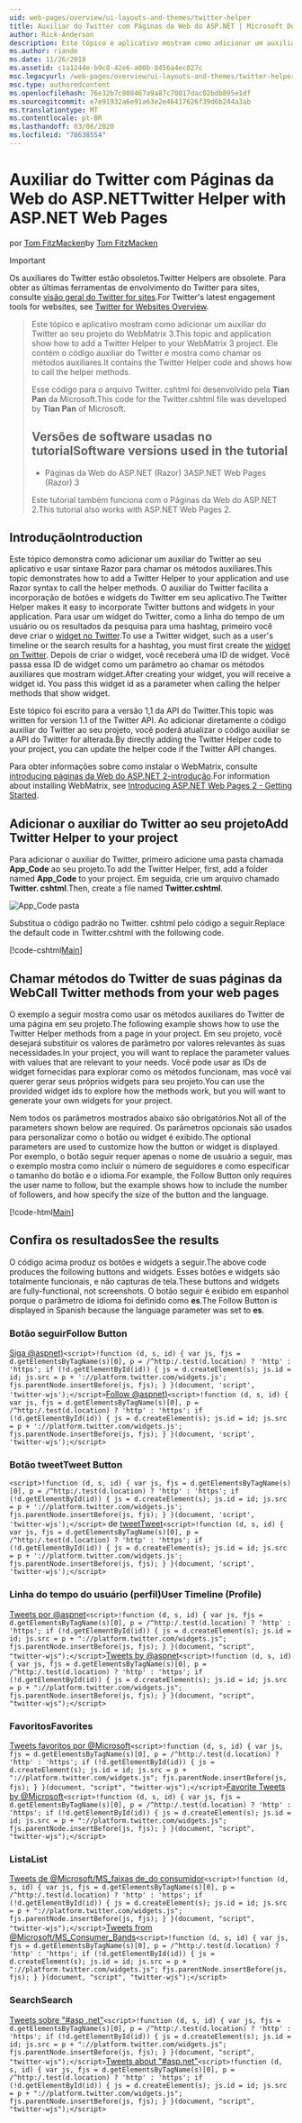 ```yaml
---
uid: web-pages/overview/ui-layouts-and-themes/twitter-helper
title: Auxiliar do Twitter com Páginas da Web do ASP.NET | Microsoft Docs
author: Rick-Anderson
description: Este tópico e aplicativo mostram como adicionar um auxiliar do Twitter ao seu projeto do WebMatrix 3. Ele contém o código auxiliar do Twitter e mostra como chamar o auxiliar...
ms.author: riande
ms.date: 11/26/2018
ms.assetid: c1a1244e-b9c8-42e6-a00b-8456a4ec027c
msc.legacyurl: /web-pages/overview/ui-layouts-and-themes/twitter-helper
msc.type: authoredcontent
ms.openlocfilehash: 76e32b7c808467a9a87c70017dac02bdb895e1df
ms.sourcegitcommit: e7e91932a6e91a63e2e46417626f39d6b244a3ab
ms.translationtype: MT
ms.contentlocale: pt-BR
ms.lasthandoff: 03/06/2020
ms.locfileid: "78638554"
---
```

# <a name="twitter-helper-with-aspnet-web-pages"></a><span data-ttu-id="9a613-104">Auxiliar do Twitter com Páginas da Web do ASP.NET</span><span class="sxs-lookup"><span data-stu-id="9a613-104">Twitter Helper with ASP.NET Web Pages</span></span>

<span data-ttu-id="9a613-105">por [Tom FitzMacken](https://github.com/tfitzmac)</span><span class="sxs-lookup"><span data-stu-id="9a613-105">by [Tom FitzMacken](https://github.com/tfitzmac)</span></span>

> [!IMPORTANT]
> <span data-ttu-id="9a613-106">Os auxiliares do Twitter estão obsoletos.</span><span class="sxs-lookup"><span data-stu-id="9a613-106">Twitter Helpers are obsolete.</span></span> <span data-ttu-id="9a613-107">Para obter as últimas ferramentas de envolvimento do Twitter para sites, consulte [visão geral do Twitter for sites](https://developer.twitter.com/en/docs/twitter-for-websites/overview).</span><span class="sxs-lookup"><span data-stu-id="9a613-107">For Twitter's latest engagement tools for websites, see [Twitter for Websites Overview](https://developer.twitter.com/en/docs/twitter-for-websites/overview).</span></span>

> <span data-ttu-id="9a613-108">Este tópico e aplicativo mostram como adicionar um auxiliar do Twitter ao seu projeto do WebMatrix 3.</span><span class="sxs-lookup"><span data-stu-id="9a613-108">This topic and application show how to add a Twitter Helper to your WebMatrix 3 project.</span></span> <span data-ttu-id="9a613-109">Ele contém o código auxiliar do Twitter e mostra como chamar os métodos auxiliares.</span><span class="sxs-lookup"><span data-stu-id="9a613-109">It contains the Twitter Helper code and shows how to call the helper methods.</span></span>
> 
> <span data-ttu-id="9a613-110">Esse código para o arquivo Twitter. cshtml foi desenvolvido pela **Tian Pan** da Microsoft.</span><span class="sxs-lookup"><span data-stu-id="9a613-110">This code for the Twitter.cshtml file was developed by **Tian Pan** of Microsoft.</span></span>
> 
> ## <a name="software-versions-used-in-the-tutorial"></a><span data-ttu-id="9a613-111">Versões de software usadas no tutorial</span><span class="sxs-lookup"><span data-stu-id="9a613-111">Software versions used in the tutorial</span></span>
> 
> 
> - <span data-ttu-id="9a613-112">Páginas da Web do ASP.NET (Razor) 3</span><span class="sxs-lookup"><span data-stu-id="9a613-112">ASP.NET Web Pages (Razor) 3</span></span>
>   
> 
> <span data-ttu-id="9a613-113">Este tutorial também funciona com o Páginas da Web do ASP.NET 2.</span><span class="sxs-lookup"><span data-stu-id="9a613-113">This tutorial also works with ASP.NET Web Pages 2.</span></span>

## <a name="introduction"></a><span data-ttu-id="9a613-114">Introdução</span><span class="sxs-lookup"><span data-stu-id="9a613-114">Introduction</span></span>

<span data-ttu-id="9a613-115">Este tópico demonstra como adicionar um auxiliar do Twitter ao seu aplicativo e usar sintaxe Razor para chamar os métodos auxiliares.</span><span class="sxs-lookup"><span data-stu-id="9a613-115">This topic demonstrates how to add a Twitter Helper to your application and use Razor syntax to call the helper methods.</span></span> <span data-ttu-id="9a613-116">O auxiliar do Twitter facilita a incorporação de botões e widgets do Twitter em seu aplicativo.</span><span class="sxs-lookup"><span data-stu-id="9a613-116">The Twitter Helper makes it easy to incorporate Twitter buttons and widgets in your application.</span></span> <span data-ttu-id="9a613-117">Para usar um widget do Twitter, como a linha do tempo de um usuário ou os resultados da pesquisa para uma hashtag, primeiro você deve criar o [widget no Twitter](https://twitter.com/settings/widgets).</span><span class="sxs-lookup"><span data-stu-id="9a613-117">To use a Twitter widget, such as a user's timeline or the search results for a hashtag, you must first create the [widget on Twitter](https://twitter.com/settings/widgets).</span></span> <span data-ttu-id="9a613-118">Depois de criar o widget, você receberá uma ID de widget. Você passa essa ID de widget como um parâmetro ao chamar os métodos auxiliares que mostram widget.</span><span class="sxs-lookup"><span data-stu-id="9a613-118">After creating your widget, you will receive a widget id. You pass this widget id as a parameter when calling the helper methods that show widget.</span></span>

<span data-ttu-id="9a613-119">Este tópico foi escrito para a versão 1,1 da API do Twitter.</span><span class="sxs-lookup"><span data-stu-id="9a613-119">This topic was written for version 1.1 of the Twitter API.</span></span> <span data-ttu-id="9a613-120">Ao adicionar diretamente o código auxiliar do Twitter ao seu projeto, você poderá atualizar o código auxiliar se a API do Twitter for alterada.</span><span class="sxs-lookup"><span data-stu-id="9a613-120">By directly adding the Twitter Helper code to your project, you can update the helper code if the Twitter API changes.</span></span>

<span data-ttu-id="9a613-121">Para obter informações sobre como instalar o WebMatrix, consulte [introducing páginas da Web do ASP.NET 2-introdução](../getting-started/introducing-aspnet-web-pages-2/getting-started.md).</span><span class="sxs-lookup"><span data-stu-id="9a613-121">For information about installing WebMatrix, see [Introducing ASP.NET Web Pages 2 - Getting Started](../getting-started/introducing-aspnet-web-pages-2/getting-started.md).</span></span>

## <a name="add-twitter-helper-to-your-project"></a><span data-ttu-id="9a613-122">Adicionar o auxiliar do Twitter ao seu projeto</span><span class="sxs-lookup"><span data-stu-id="9a613-122">Add Twitter Helper to your project</span></span>

<span data-ttu-id="9a613-123">Para adicionar o auxiliar do Twitter, primeiro adicione uma pasta chamada **App\_Code** ao seu projeto.</span><span class="sxs-lookup"><span data-stu-id="9a613-123">To add the Twitter Helper, first, add a folder named **App\_Code** to your project.</span></span> <span data-ttu-id="9a613-124">Em seguida, crie um arquivo chamado **Twitter. cshtml**.</span><span class="sxs-lookup"><span data-stu-id="9a613-124">Then, create a file named **Twitter.cshtml**.</span></span>

![App_Code pasta](twitter-helper/_static/image1.png)

<span data-ttu-id="9a613-126">Substitua o código padrão no Twitter. cshtml pelo código a seguir.</span><span class="sxs-lookup"><span data-stu-id="9a613-126">Replace the default code in Twitter.cshtml with the following code.</span></span>

[!code-cshtml[Main](twitter-helper/samples/sample1.cshtml)]

## <a name="call-twitter-methods-from-your-web-pages"></a><span data-ttu-id="9a613-127">Chamar métodos do Twitter de suas páginas da Web</span><span class="sxs-lookup"><span data-stu-id="9a613-127">Call Twitter methods from your web pages</span></span>

<span data-ttu-id="9a613-128">O exemplo a seguir mostra como usar os métodos auxiliares do Twitter de uma página em seu projeto.</span><span class="sxs-lookup"><span data-stu-id="9a613-128">The following example shows how to use the Twitter Helper methods from a page in your project.</span></span> <span data-ttu-id="9a613-129">Em seu projeto, você desejará substituir os valores de parâmetro por valores relevantes às suas necessidades.</span><span class="sxs-lookup"><span data-stu-id="9a613-129">In your project, you will want to replace the parameter values with values that are relevant to your needs.</span></span> <span data-ttu-id="9a613-130">Você pode usar as IDs de widget fornecidas para explorar como os métodos funcionam, mas você vai querer gerar seus próprios widgets para seu projeto.</span><span class="sxs-lookup"><span data-stu-id="9a613-130">You can use the provided widget ids to explore how the methods work, but you will want to generate your own widgets for your project.</span></span>

<span data-ttu-id="9a613-131">Nem todos os parâmetros mostrados abaixo são obrigatórios.</span><span class="sxs-lookup"><span data-stu-id="9a613-131">Not all of the parameters shown below are required.</span></span> <span data-ttu-id="9a613-132">Os parâmetros opcionais são usados para personalizar como o botão ou widget é exibido.</span><span class="sxs-lookup"><span data-stu-id="9a613-132">The optional parameters are used to customize how the button or widget is displayed.</span></span> <span data-ttu-id="9a613-133">Por exemplo, o botão seguir requer apenas o nome de usuário a seguir, mas o exemplo mostra como incluir o número de seguidores e como especificar o tamanho do botão e o idioma.</span><span class="sxs-lookup"><span data-stu-id="9a613-133">For example, the Follow Button only requires the user name to follow, but the example shows how to include the number of followers, and how specify the size of the button and the language.</span></span>

[!code-html[Main](twitter-helper/samples/sample2.html)]

## <a name="see-the-results"></a><span data-ttu-id="9a613-134">Confira os resultados</span><span class="sxs-lookup"><span data-stu-id="9a613-134">See the results</span></span>

<span data-ttu-id="9a613-135">O código acima produz os botões e widgets a seguir.</span><span class="sxs-lookup"><span data-stu-id="9a613-135">The above code produces the following buttons and widgets.</span></span> <span data-ttu-id="9a613-136">Esses botões e widgets são totalmente funcionais, e não capturas de tela.</span><span class="sxs-lookup"><span data-stu-id="9a613-136">These buttons and widgets are fully-functional, not screenshots.</span></span> <span data-ttu-id="9a613-137">O botão seguir é exibido em espanhol porque o parâmetro de idioma foi definido como **es**.</span><span class="sxs-lookup"><span data-stu-id="9a613-137">The Follow Button is displayed in Spanish because the language parameter was set to **es**.</span></span>

### <a name="follow-button"></a><span data-ttu-id="9a613-138">Botão seguir</span><span class="sxs-lookup"><span data-stu-id="9a613-138">Follow Button</span></span>

<span data-ttu-id="9a613-139">[Siga @aspnet)](https://twitter.com/aspnet)`<script>!function (d, s, id) { var js, fjs = d.getElementsByTagName(s)[0], p = /^http:/.test(d.location) ? 'http' : 'https'; if (!d.getElementById(id)) { js = d.createElement(s); js.id = id; js.src = p + '://platform.twitter.com/widgets.js'; fjs.parentNode.insertBefore(js, fjs); } }(document, 'script', 'twitter-wjs');</script>`</span><span class="sxs-lookup"><span data-stu-id="9a613-139">[Follow @aspnet)](https://twitter.com/aspnet)`<script>!function (d, s, id) { var js, fjs = d.getElementsByTagName(s)[0], p = /^http:/.test(d.location) ? 'http' : 'https'; if (!d.getElementById(id)) { js = d.createElement(s); js.id = id; js.src = p + '://platform.twitter.com/widgets.js'; fjs.parentNode.insertBefore(js, fjs); } }(document, 'script', 'twitter-wjs');</script>`</span></span>

### <a name="tweet-button"></a><span data-ttu-id="9a613-140">Botão tweet</span><span class="sxs-lookup"><span data-stu-id="9a613-140">Tweet Button</span></span>

<span data-ttu-id="9a613-141">`<script>!function (d, s, id) { var js, fjs = d.getElementsByTagName(s)[0], p = /^http:/.test(d.location) ? 'http' : 'https'; if (!d.getElementById(id)) { js = d.createElement(s); js.id = id; js.src = p + '://platform.twitter.com/widgets.js'; fjs.parentNode.insertBefore(js, fjs); } }(document, 'script', 'twitter-wjs');</script>` de [tweet](https://twitter.com/share)</span><span class="sxs-lookup"><span data-stu-id="9a613-141">[Tweet](https://twitter.com/share)`<script>!function (d, s, id) { var js, fjs = d.getElementsByTagName(s)[0], p = /^http:/.test(d.location) ? 'http' : 'https'; if (!d.getElementById(id)) { js = d.createElement(s); js.id = id; js.src = p + '://platform.twitter.com/widgets.js'; fjs.parentNode.insertBefore(js, fjs); } }(document, 'script', 'twitter-wjs');</script>`</span></span>

### <a name="user-timeline-profile"></a><span data-ttu-id="9a613-142">Linha do tempo do usuário (perfil)</span><span class="sxs-lookup"><span data-stu-id="9a613-142">User Timeline (Profile)</span></span>

<span data-ttu-id="9a613-143">[Tweets por @aspnet](https://twitter.com/aspnet)`<script>!function (d, s, id) { var js, fjs = d.getElementsByTagName(s)[0], p = /^http:/.test(d.location) ? 'http' : 'https'; if (!d.getElementById(id)) { js = d.createElement(s); js.id = id; js.src = p + "://platform.twitter.com/widgets.js"; fjs.parentNode.insertBefore(js, fjs); } }(document, "script", "twitter-wjs");</script>`</span><span class="sxs-lookup"><span data-stu-id="9a613-143">[Tweets by @aspnet](https://twitter.com/aspnet)`<script>!function (d, s, id) { var js, fjs = d.getElementsByTagName(s)[0], p = /^http:/.test(d.location) ? 'http' : 'https'; if (!d.getElementById(id)) { js = d.createElement(s); js.id = id; js.src = p + "://platform.twitter.com/widgets.js"; fjs.parentNode.insertBefore(js, fjs); } }(document, "script", "twitter-wjs");</script>`</span></span>

### <a name="favorites"></a><span data-ttu-id="9a613-144">Favoritos</span><span class="sxs-lookup"><span data-stu-id="9a613-144">Favorites</span></span>

<span data-ttu-id="9a613-145">[Tweets favoritos por @Microsoft](https://twitter.com/Microsoft/favorites)`<script>!function (d, s, id) { var js, fjs = d.getElementsByTagName(s)[0], p = /^http:/.test(d.location) ? 'http' : 'https'; if (!d.getElementById(id)) { js = d.createElement(s); js.id = id; js.src = p + "://platform.twitter.com/widgets.js"; fjs.parentNode.insertBefore(js, fjs); } }(document, "script", "twitter-wjs");</script>`</span><span class="sxs-lookup"><span data-stu-id="9a613-145">[Favorite Tweets by @Microsoft](https://twitter.com/Microsoft/favorites)`<script>!function (d, s, id) { var js, fjs = d.getElementsByTagName(s)[0], p = /^http:/.test(d.location) ? 'http' : 'https'; if (!d.getElementById(id)) { js = d.createElement(s); js.id = id; js.src = p + "://platform.twitter.com/widgets.js"; fjs.parentNode.insertBefore(js, fjs); } }(document, "script", "twitter-wjs");</script>`</span></span>

### <a name="list"></a><span data-ttu-id="9a613-146">Lista</span><span class="sxs-lookup"><span data-stu-id="9a613-146">List</span></span>

<span data-ttu-id="9a613-147">[Tweets de @Microsoft/MS\_faixas de\_do consumidor](https://twitter.com/microsoft/ms-consumer-brands/)`<script>!function (d, s, id) { var js, fjs = d.getElementsByTagName(s)[0], p = /^http:/.test(d.location) ? 'http' : 'https'; if (!d.getElementById(id)) { js = d.createElement(s); js.id = id; js.src = p + "://platform.twitter.com/widgets.js"; fjs.parentNode.insertBefore(js, fjs); } }(document, "script", "twitter-wjs");</script>`</span><span class="sxs-lookup"><span data-stu-id="9a613-147">[Tweets from @Microsoft/MS\_Consumer\_Bands](https://twitter.com/microsoft/ms-consumer-brands/)`<script>!function (d, s, id) { var js, fjs = d.getElementsByTagName(s)[0], p = /^http:/.test(d.location) ? 'http' : 'https'; if (!d.getElementById(id)) { js = d.createElement(s); js.id = id; js.src = p + "://platform.twitter.com/widgets.js"; fjs.parentNode.insertBefore(js, fjs); } }(document, "script", "twitter-wjs");</script>`</span></span>

### <a name="search"></a><span data-ttu-id="9a613-148">Search</span><span class="sxs-lookup"><span data-stu-id="9a613-148">Search</span></span>

<span data-ttu-id="9a613-149">[Tweets sobre &quot;#asp .net&quot;](https://twitter.com/search?q=%23asp.net)`<script>!function (d, s, id) { var js, fjs = d.getElementsByTagName(s)[0], p = /^http:/.test(d.location) ? 'http' : 'https'; if (!d.getElementById(id)) { js = d.createElement(s); js.id = id; js.src = p + "://platform.twitter.com/widgets.js"; fjs.parentNode.insertBefore(js, fjs); } }(document, "script", "twitter-wjs");</script>`</span><span class="sxs-lookup"><span data-stu-id="9a613-149">[Tweets about &quot;#asp.net&quot;](https://twitter.com/search?q=%23asp.net)`<script>!function (d, s, id) { var js, fjs = d.getElementsByTagName(s)[0], p = /^http:/.test(d.location) ? 'http' : 'https'; if (!d.getElementById(id)) { js = d.createElement(s); js.id = id; js.src = p + "://platform.twitter.com/widgets.js"; fjs.parentNode.insertBefore(js, fjs); } }(document, "script", "twitter-wjs");</script>`</span></span>
